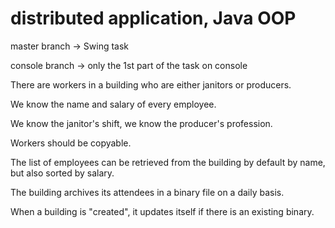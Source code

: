# distributed application, Java OOP

master branch -> Swing task

console branch -> only the 1st part of the task on console

There are workers in a building who are either janitors or producers.

We know the name and salary of every employee.

We know the janitor's shift, we know the producer's profession.

Workers should be copyable.

The list of employees can be retrieved from the building by default by name, but also sorted by salary.

The building archives its attendees in a binary file on a daily basis.

When a building is "created", it updates itself if there is an existing binary.
